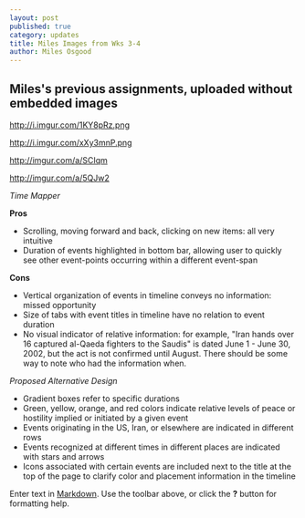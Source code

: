 ```yaml
---
layout: post
published: true
category: updates
title: Miles Images from Wks 3-4
author: Miles Osgood
---
```

## Miles's previous assignments, uploaded without embedded images

http://i.imgur.com/1KY8pRz.png

http://i.imgur.com/xXy3mnP.png

http://imgur.com/a/SCIqm

http://imgur.com/a/5QJw2

_Time Mapper_

**Pros**
- Scrolling, moving forward and back, clicking on new items: all very intuitive
- Duration of events highlighted in bottom bar, allowing user to quickly see other event-points occurring within a different event-span

**Cons**
- Vertical organization of events in timeline conveys no information: missed opportunity
- Size of tabs with event titles in timeline have no relation to event duration
- No visual indicator of relative information: for example, "Iran hands over 16 captured al-Qaeda fighters to the Saudis" is dated June 1 - June 30, 2002, but the act is not confirmed until August. There should be some way to note who had the information when. 

_Proposed Alternative Design_

- Gradient boxes refer to specific durations
- Green, yellow, orange, and red colors indicate relative levels of peace or hostility implied or initiated by a given event
- Events originating in the US, Iran, or elsewhere are indicated in different rows
- Events recognized at different times in different places are indicated with stars and arrows
- Icons associated with certain events are included next to the title at the top of the page to clarify color and placement information in the timeline









Enter text in [Markdown](http://daringfireball.net/projects/markdown/). Use the toolbar above, or click the **?** button for formatting help.
